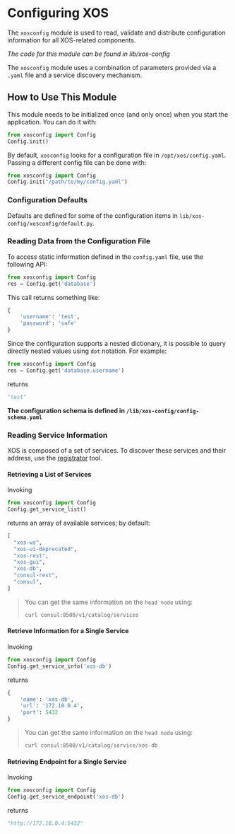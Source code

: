 # Configuring XOS

The `xosconfig` module is used to read, validate and distribute
configuration information for all XOS-related components.

_The code for this module can be found in lib/xos-config_

The `xosconfig` module uses a combination of parameters provided
via a `.yaml` file and a service discovery mechanism.

## How to Use This Module

This module needs to be initialized once (and only once) when you
start the application. You can do it with:

```python
from xosconfig import Config
Config.init()
```

By default, `xosconfig` looks for a configuration file
in `/opt/xos/config.yaml`. Passing a
different config file can be done with:

```python
from xosconfig import Config
Config.init("/path/to/my/config.yaml")
```

### Configuration Defaults

Defaults are defined for some of the configuration items
in `lib/xos-config/xosconfig/default.py`.

### Reading Data from the Configuration File

To access static information defined in the `config.yaml` file, use
the following API:

```python
from xosconfig import Config
res = Config.get('database')
```
This call returns something like:

```python
{
    'username': 'test',
    'password': 'safe'
}
```

Since the configuration supports a nested dictionary, it is possible to
query directly nested values using `dot` notation. For example:

```python
from xosconfig import Config
res = Config.get('database.username')
```

returns

```python
"test"
```

**The configuration schema is defined in `/lib/xos-config/config-schema.yaml`**

### Reading Service Information

XOS is composed of a set of services. To discover these services and
their address, use the
[registrator](https://github.com/gliderlabs/registrator) tool.
 
#### Retrieving a List of Services

Invoking

```python
from xosconfig import Config
Config.get_service_list()
```

returns an array of available services; by default:

```python
[
  "xos-ws",
  "xos-ui-deprecated",
  "xos-rest",
  "xos-gui",
  "xos-db",
  "consul-rest",
  "consul",
]
```

>You can get the same information on the `head node` using:
>```bash
> curl consul:8500/v1/catalog/services
>```

#### Retrieve Information for a Single Service

Invoking

```python
from xosconfig import Config
Config.get_service_info('xos-db')
```

returns

```python
{
    'name': 'xos-db',
    'url': '172.18.0.4',
    'port': 5432
}
```
>You can get the same information on the `head node` using:
>```bash
> curl consul:8500/v1/catalog/service/xos-db
>```

#### Retrieving Endpoint for a Single Service

Invoking

```python
from xosconfig import Config
Config.get_service_endpoint('xos-db')
```

returns

```python
"http://172.18.0.4:5432"
```
